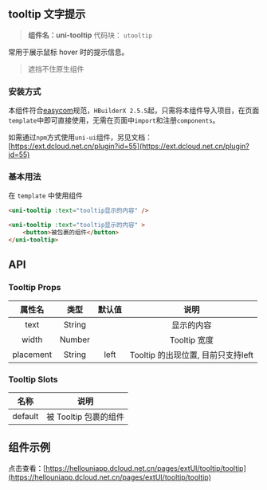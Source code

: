 
## tooltip 文字提示
> **组件名：uni-tooltip**
> 代码块： `utooltip`

常用于展示鼠标 hover 时的提示信息。

> 遮挡不住原生组件

### 安装方式

本组件符合[easycom](https://uniapp.dcloud.io/collocation/pages?id=easycom)规范，`HBuilderX 2.5.5`起，只需将本组件导入项目，在页面`template`中即可直接使用，无需在页面中`import`和注册`components`。

如需通过`npm`方式使用`uni-ui`组件，另见文档：[https://ext.dcloud.net.cn/plugin?id=55](https://ext.dcloud.net.cn/plugin?id=55)

### 基本用法

在 ``template`` 中使用组件

```html
<uni-tooltip :text="tooltip显示的内容" />

<uni-tooltip :text="tooltip显示的内容" >
	<button>被包裹的组件</button>
</uni-tooltip>
```




## API

### Tooltip Props

|属性名		|类型	|默认值	|说明				|
|:-:		|:-:	|:-:	|:-:				|
|text		|String	|		|显示的内容		|
|width		|Number	|		|Tooltip 宽度		|
|placement	|String	|left		|Tooltip 的出现位置, 目前只支持left	|


### Tooltip Slots

|名称|说明|					
|:-:|:-:|						
|default|被 Tooltip 包裹的组件|


## 组件示例

点击查看：[https://hellouniapp.dcloud.net.cn/pages/extUI/tooltip/tooltip](https://hellouniapp.dcloud.net.cn/pages/extUI/tooltip/tooltip)